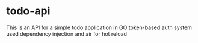 # todo-api
This is an API for a simple todo application in GO
token-based auth system
used dependency injection and air for hot reload
